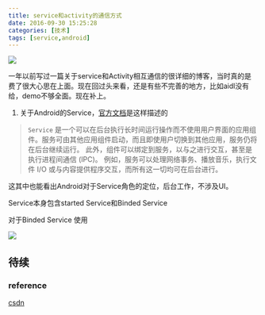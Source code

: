 ```yaml
---
title: service和activity的通信方式
date: 2016-09-30 15:25:28
categories: [技术]
tags: [service,android]
---
```


![](http://odzl05jxx.bkt.clouddn.com/service_lifecycle.png)

一年以前写过一篇关于service和Activity相互通信的很详细的博客，当时真的是费了很大心思在上面。现在回过头来看，还是有些不完善的地方，比如aidl没有给，demo不够全面。现在补上。

<!--more-->

1. 关于Android的Service，[官方文档](https://developer.android.com/guide/components/services.html)是这样描述的

> `Service` 是一个可以在后台执行长时间运行操作而不使用用户界面的应用组件。服务可由其他应用组件启动，而且即使用户切换到其他应用，服务仍将在后台继续运行。 此外，组件可以绑定到服务，以与之进行交互，甚至是执行进程间通信 (IPC)。 例如，服务可以处理网络事务、播放音乐，执行文件 I/O 或与内容提供程序交互，而所有这一切均可在后台进行。

这其中也能看出Android对于Service角色的定位，后台工作，不涉及UI。

Service本身包含started Service和Binded Service

对于Binded Service 使用

![](http://odzl05jxx.bkt.clouddn.com/service_binding_tree_lifecycle.png)



## 待续

### reference

[csdn](http://blog.csdn.net/javazejian/article/details/52709857)



